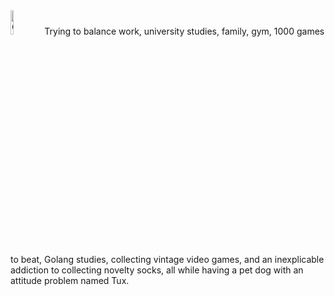 <img src="https://github.com/franklaercio/franklaercio/assets/38151364/220135f5-2bd5-4cf8-9b15-90b0c0d69445" alt="Gopher on the top of a mountain" style="height:10%;width:10%"/> 
Trying to balance work, university studies, family, gym, 1000 games to beat, Golang studies, collecting vintage video games, and an inexplicable addiction to collecting novelty socks, all while having a pet dog with an attitude problem named Tux.
